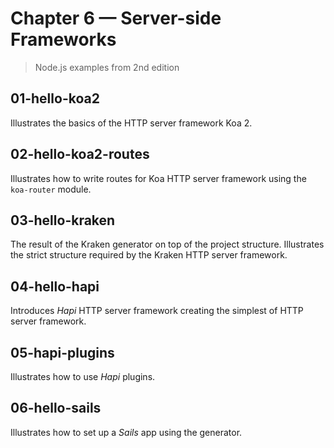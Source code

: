 # Chapter 6 &mdash; Server-side Frameworks
> Node.js examples from 2nd edition

## 01-hello-koa2
Illustrates the basics of the HTTP server framework Koa 2.

## 02-hello-koa2-routes
Illustrates how to write routes for Koa HTTP server framework using the `koa-router` module.

## 03-hello-kraken
The result of the Kraken generator on top of the project structure. Illustrates the strict structure required by the Kraken HTTP server framework.

## 04-hello-hapi
Introduces *Hapi* HTTP server framework creating the simplest of HTTP server framework.

## 05-hapi-plugins
Illustrates how to use *Hapi* plugins.

## 06-hello-sails
Illustrates how to set up a *Sails* app using the generator.